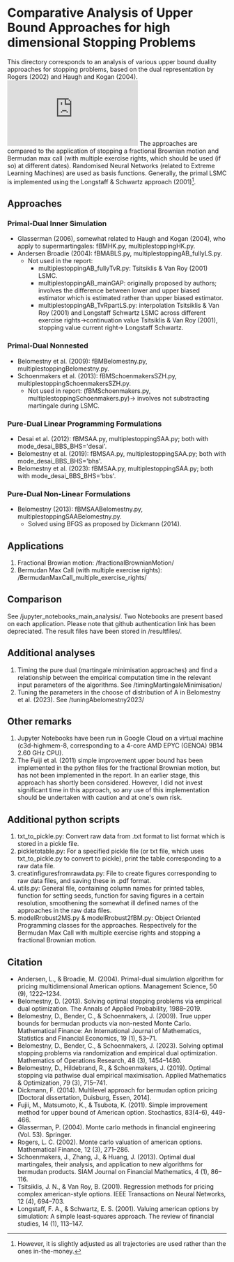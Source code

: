 # Comparative Analysis of Upper Bound Approaches for high dimensional Stopping Problems
This directory corresponds to an analysis of various upper bound duality approaches for stopping problems, based on the dual representation by Rogers (2002) and Haugh and Kogan (2004).
![equation](http://www.sciweavers.org/tex2img.php?eq=Y_0%5E%2A%3D%20%20%5Cunderset%7BM%5Cin%20%5Cmathcal%7BM%7D%7D%7B%5Cinf%7D%20%5C%20%20%5Cmathbb%7BE%7D_0%20%5Cleft%5B%20%20%5Cunderset%7B%20j%5Cin%5C%7B0%2C1%2C%20%5Chdots%2C%20%5C%20%5Cmathcal%7BN%7D_T%5C%7D%7D%7B%5Cmax%7D%20%28Z_%7Bt_j%7D%20-%20M_%7Bt_j%7D%29%20%5Cright%5D%20&bc=White&fc=Black&im=jpg&fs=12&ff=arev&edit=0)
The approaches are compared to the application of stopping a fractional Brownian motion and Bermudan max call (with multiple exercise rights, which should be used (if so) at different dates). Randomised Neural Networks (related to Extreme Learning Machines) are used as basis functions.
Generally, the primal LSMC is implemented using the Longstaff & Schwartz approach (2001)[^1].

## Approaches
### Primal-Dual Inner Simulation
  - Glasserman (2006), somewhat related to Haugh and Kogan (2004), who apply to supermartingales: fBMHK.py, multiplestoppingHK.py.
  - Andersen Broadie (2004): fBMABLS.py, multiplestoppingAB_fullyLS.py.
      -  Not used in the report:
           - multiplestoppingAB_fullyTvR.py: Tsitsiklis & Van Roy (2001) LSMC.
           - multiplestoppingAB_mainGAP: originally proposed by authors; involves the difference between lower and upper biased estimator which is estimated rather than upper biased estimator.
           - multiplestoppingAB_TvRpartLS.py: interpolation Tsitsiklis & Van Roy (2001) and Longstaff Schwartz LSMC across different exercise rights->continuation value Tsitsiklis & Van Roy (2001), stopping value current right-> Longstaff Schwartz.  
### Primal-Dual Nonnested
  - Belomestny et al. (2009): fBMBelomestny.py, multiplestoppingBelomestny.py.
  - Schoenmakers et al. (2013): fBMSchoenmakersSZH.py, multiplestoppingSchoenmakersSZH.py.
       - Not used in report: (fBMSchoenmakers.py, multiplestoppingSchoenmakers.py)-> involves not substracting martingale during LSMC. 
### Pure-Dual Linear Programming Formulations
   - Desai et al. (2012): fBMSAA.py, multiplestoppingSAA.py; both with mode_desai_BBS_BHS='desai'.
   - Belomestny et al. (2019): fBMSAA.py, multiplestoppingSAA.py; both with mode_desai_BBS_BHS='bhs'.
   - Belomestny et al. (2023): fBMSAA.py, multiplestoppingSAA.py; both with mode_desai_BBS_BHS='bbs'.
### Pure-Dual Non-Linear Formulations
   - Belomestny (2013): fBMSAABelomestny.py, multiplestoppingSAABelomestny.py.
       - Solved using BFGS as proposed by Dickmann (2014).

## Applications
1. Fractional Browian motion: /fractionalBrownianMotion/
2. Bermudan Max Call (with multiple exercise rights): /BermudanMaxCall_multiple_exercise_rights/

## Comparison
See /jupyter_notebooks_main_analysis/. 
Two Notebooks are present based on each application. Please note that github authentication link has been depreciated.
The result files have been stored in /resultfiles/.

## Additional analyses
1. Timing the pure dual (martingale minimisation approaches) and find a relationship between the empirical computation time in the relevant input parameters of the algorithms. See /timingMartingaleMinimisation/
2. Tuning the parameters in the choose of distribution of A in Belomestny et al. (2023). See /tuningAbelomestny2023/

## Other remarks
1. Jupyter Notebooks have been run in Google Cloud on a virtual machine (c3d-highmem-8, corresponding to a 4-core AMD EPYC (GENOA) 9B14 2.60 GHz CPU).
2. The Fuiji et al. (2011) simple improvement upper bound has been implemented in the python files for the fractional Brownian motion, but has not been implemented in the report. 
In an earlier stage, this approach has shortly been considered. However, I did not invest significant time in this approach, so any use of this implementation should be undertaken with caution and at one's own risk.

 ## Additional python scripts
 1. txt_to_pickle.py: Convert raw data from .txt format to list format which is stored in a pickle file.
 2. pickletotable.py: For a specified pickle file (or txt file, which uses txt_to_pickle.py to convert to pickle), print the table corresponding to a raw data file.
 3. creatinfiguresfromrawdata.py: File to create figures corresponding to raw data files, and saving these in .pdf format. 
 4. utils.py: General file, containing column names for printed tables, function for setting seeds, function for saving figures in a certain resolution, smoothening the somewhat ill defined names of the approaches in the raw data files.
 5. modelRrobust2MS.py & modelRrobust2fBM.py: Object Oriented Programming classes for the approaches. Respectively for the Bermudan Max Call with multiple exercise rights and stopping a fractional Brownian motion.


[^1]: However, it is slightly adjusted as all trajectories are used rather than the ones in-the-money.

## Citation
 - Andersen, L., & Broadie, M. (2004). Primal-dual simulation algorithm for pricing multidimensional American options. Management Science, 50 (9), 1222–1234.
 - Belomestny, D. (2013). Solving optimal stopping problems via empirical dual optimization. The Annals of Applied Probability, 1988–2019.
 - Belomestny, D., Bender, C., & Schoenmakers, J. (2009). True upper bounds for bermudan products via non-nested Monte Carlo. Mathematical Finance: An International Journal of Mathematics, Statistics and Financial Economics, 19 (1), 53–71.
 - Belomestny, D., Bender, C., & Schoenmakers, J. (2023). Solving optimal stopping problems via randomization and empirical dual optimization. Mathematics of Operations Research, 48 (3), 1454–1480.
 - Belomestny, D., Hildebrand, R., & Schoenmakers, J. (2019). Optimal stopping via pathwise dual empirical maximisation. Applied Mathematics & Optimization, 79 (3), 715–741.
 - Dickmann, F. (2014). Multilevel approach for bermudan option pricing [Doctoral dissertation, Duisburg, Essen, 2014].
 - Fujii, M., Matsumoto, K., & Tsubota, K. (2011). Simple improvement method for upper bound of American option. Stochastics, 83(4-6), 449-466.
 - Glasserman, P. (2004). Monte carlo methods in financial engineering (Vol. 53). Springer.
 - Rogers, L. C. (2002). Monte carlo valuation of american options. Mathematical Finance, 12 (3), 271–286.
 - Schoenmakers, J., Zhang, J., & Huang, J. (2013). Optimal dual martingales, their analysis, and application to new algorithms for bermudan products. SIAM Journal on Financial Mathematics, 4 (1), 86–116.
 - Tsitsiklis, J. N., & Van Roy, B. (2001). Regression methods for pricing complex american-style options. IEEE Transactions on Neural Networks, 12 (4), 694–703.
 - Longstaff, F. A., & Schwartz, E. S. (2001). Valuing american options by simulation: A simple least-squares approach. The review of financial studies, 14 (1), 113–147.




